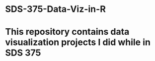 # SDS-375-Data-Viz-in-R
# This repository contains data visualization projects I did while in SDS 375
